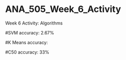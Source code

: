 # ANA_505_Week_6_Activity
Week 6 Activity: Algorithms 


#SVM accuracy: 2.67%


#K Means accuracy:


#C50 accuracy: 33%
